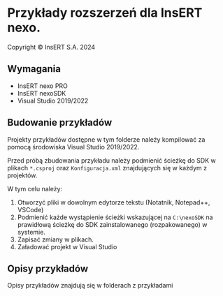 # Przykłady rozszerzeń dla InsERT nexo.

Copyright © InsERT S.A. 2024

## Wymagania

- InsERT nexo PRO
- InsERT nexoSDK
- Visual Studio 2019/2022

 ## Budowanie przykładów

Projekty przykładów dostępne w tym folderze należy kompilować za pomocą środowiska Visual Studio 2019/2022.

Przed próbą zbudowania przykładu należy podmienić ścieżkę do SDK w plikach `*.csproj` oraz `Konfiguracja.xml` znajdujących się w każdym z projektów. 

W tym celu należy:

 1. Otworzyć pliki w dowolnym edytorze tekstu (Notatnik, Notepad++, VSCode)
 2. Podmienić każde wystąpienie ścieżki wskazującej na `C:\nexoSDK` na prawidłową ścieżkę do SDK zainstalowanego (rozpakowanego) w systemie.
 3. Zapisać zmiany w plikach.
 4. Załadować projekt w Visual Studio


## Opisy przykładów

Opisy przykładów znajdują się w folderach z przykładami
